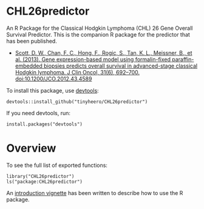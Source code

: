 # CHL26predictor
An R Package for the Classical Hodgkin Lymphoma (CHL) 26 Gene Overall Survival Predictor. This is the companion R package for the predictor that has been published.

* [Scott, D. W., Chan, F. C., Hong, F., Rogic, S., Tan, K. L., Meissner, B., et al. (2013). Gene expression-based model using formalin-fixed paraffin-embedded biopsies predicts overall survival in advanced-stage classical Hodgkin lymphoma. J Clin Oncol, 31(6), 692–700. doi:10.1200/JCO.2012.43.4589](http://www.ncbi.nlm.nih.gov/pubmed/23182984)

To install this package, use [devtools](https://cran.r-project.org/web/packages/devtools/index.html):

```{r}
devtools::install_github("tinyheero/CHL26predictor")
```

If you need devtools, run:

```{r}
install.packages("devtools")
```

# Overview

To see the full list of exported functions:

```{r}
library("CHL26predictor")
ls("package:CHL26predictor")
```

An [introduction vignette](http://htmlpreview.github.io/?https://github.com/tinyheero/CHL26predictor/blob/master/vignettes/introduction.html) has been written to describe how to use the R package.
